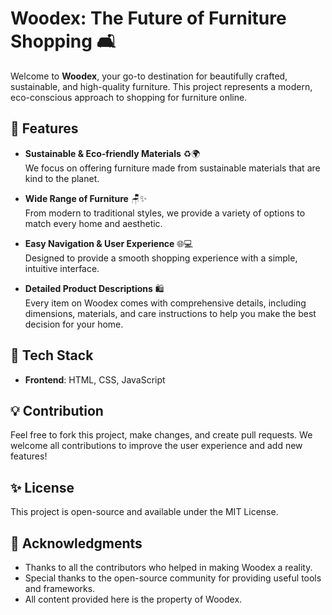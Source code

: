 # Woodex: The Future of Furniture Shopping 🛋️

Welcome to **Woodex**, your go-to destination for beautifully crafted, sustainable, and high-quality furniture. This project represents a modern, eco-conscious approach to shopping for furniture online.

## 🚀 Features

- **Sustainable & Eco-friendly Materials** ♻️🌍  
  We focus on offering furniture made from sustainable materials that are kind to the planet.
  
- **Wide Range of Furniture** 🪑✨  
  From modern to traditional styles, we provide a variety of options to match every home and aesthetic.
  
- **Easy Navigation & User Experience** 🌐💻  
  Designed to provide a smooth shopping experience with a simple, intuitive interface.

- **Detailed Product Descriptions** 🛍️  
  Every item on Woodex comes with comprehensive details, including dimensions, materials, and care instructions to help you make the best decision for your home.

## 📌 Tech Stack

- **Frontend**: HTML, CSS, JavaScript

## 💡 Contribution
Feel free to fork this project, make changes, and create pull requests. We welcome all contributions to improve the user experience and add new features!

## ✨ License
This project is open-source and available under the MIT License.

## 👏 Acknowledgments

- Thanks to all the contributors who helped in making Woodex a reality.
- Special thanks to the open-source community for providing useful tools and frameworks.
- All content provided here is the property of Woodex.